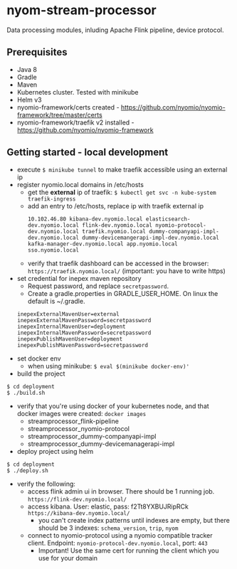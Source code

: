 # nyom-stream-processor
Data processing modules, inluding Apache Flink pipeline, device protocol.

## Prerequisites
* Java 8
* Gradle
* Maven
* Kubernetes cluster. Tested with minikube
* Helm v3
* nyomio-framework/certs created - https://github.com/nyomio/nyomio-framework/tree/master/certs
* nyomio-framework/traefik v2 installed - https://github.com/nyomio/nyomio-framework

## Getting started - local development
* execute `$ minikube tunnel` to make traefik accessible using an external ip
* register nyomio.local domains in /etc/hosts
  * get the **external** ip of traefik: `$ kubectl get svc -n kube-system traefik-ingress`
  * add an entry to /etc/hosts, replace ip with traefik external ip
    ```
    10.102.46.80 kibana-dev.nyomio.local elasticsearch-dev.nyomio.local flink-dev.nyomio.local nyomio-protocol-dev.nyomio.local traefik.nyomio.local dummy-companyapi-impl-dev.nyomio.local dummy-devicemangerapi-impl-dev.nyomio.local kafka-manager-dev.nyomio.local app.nyomio.local sso.nyomio.local
    ```
  * verify that traefik dashboard can be accessed in the browser: `https://traefik.nyomio.local/` 
  (important: you have to write https)
* set credential for inepex maven repository
  * Request password, and replace `secretpassword`. 
  * Create a gradle.properties in GRADLE_USER_HOME. On linux the default is ~/.gradle.
  ```
  inepexExternalMavenUser=external
  inepexExternalMavenPassword=secretpassword
  inepexInternalMavenUser=deployment
  inepexInternalMavenPassword=secretpassword
  inepexPublishMavenUser=deployment
  inepexPublishMavenPassword=secretpassword
  ```
* set docker env 
  * when using minikube: `$ eval $(minikube docker-env)'`
* build the project
```
$ cd deployment
$ ./build.sh
```
  * verify that you're using docker of your kubernetes node, and that docker images were created: `docker images`
    * streamprocessor_flink-pipeline
    * streamprocessor_nyomio-protocol
    * streamprocessor_dummy-companyapi-impl
    * streamprocessor_dummy-devicemanagerapi-impl
* deploy project using helm
```
$ cd deployment
$ ./deploy.sh
```
* verify the following:
  * access flink admin ui in browser. There should be 1 running job. `https://flink-dev.nyomio.local/`
  * access kibana. User: elastic, pass: f2Tt8YXBUJRipRCk `https://kibana-dev.nyomio.local/`
    * you can't create index patterns until indexes are empty, but there should be 3 indexes:
    `schema_version`, `trip`, `nyom`
  * connect to nyomio-protocol using a nyomio compatible tracker client. Endpoint: `nyomio-protocol-dev.nyomio.local`, port: `443`
    * Important! Use the same cert for running the client which you use for your domain




